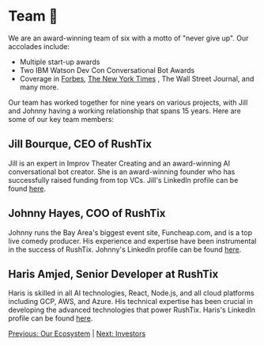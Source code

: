 # Team 🚀

We are an award-winning team of six with a motto of "never give up". Our accolades include:

- Multiple start-up awards
- Two IBM Watson Dev Con Conversational Bot Awards
- Coverage in [Forbes](https://www.forbes.com/sites/rosaescandon/2021/01/27/ceo-of-rushtix-jill-bourque-says-live-streaming-comedy-is-here-to-stay/?sh=559b1df7620d), [The New York Times](https://www.forbes.com/sites/rosaescandon/2021/01/27/ceo-of-rushtix-jill-bourque-says-live-streaming-comedy-is-here-to-stay/?sh=559b1df7620d) , The Wall Street Journal, and many more.

Our team has worked together for nine years on various projects, with Jill and Johnny having a working relationship that spans 15 years. Here are some of our key team members:

## Jill Bourque, CEO of RushTix
Jill is an expert in Improv Theater Creating and an award-winning AI conversational bot creator. She is an award-winning founder who has successfully raised funding from top VCs. Jill's LinkedIn profile can be found [here](https://www.linkedin.com/in/jillbourque/).

## Johnny Hayes, COO of RushTix
Johnny runs the Bay Area's biggest event site, Funcheap.com, and is a top live comedy producer. His experience and expertise have been instrumental in the success of RushTix. Johnny's LinkedIn profile can be found [here](https://www.linkedin.com/in/hayesjohnny/).

## Haris Amjed, Senior Developer at RushTix
Haris is skilled in all AI technologies, React, Node.js, and all cloud platforms including GCP, AWS, and Azure. His technical expertise has been crucial in developing the advanced technologies that power RushTix. Haris's LinkedIn profile can be found [here](https://www.linkedin.com/in/harisamjed/).

[Previous: Our Ecosystem](https://github.com/rushtix/reelmagic/blob/main/docs/ecosystem.md) | [Next: Investors](https://github.com/rushtix/reelmagic/blob/main/docs/investors.md)
